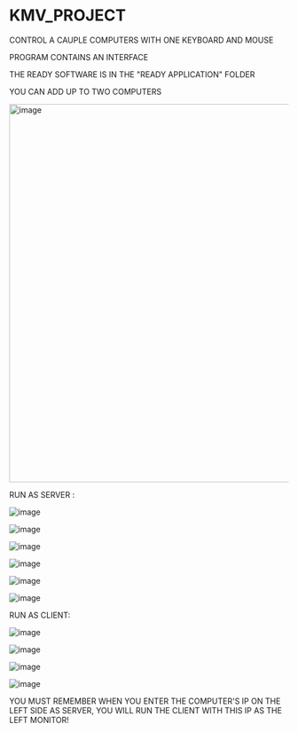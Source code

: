 # KMV_PROJECT


CONTROL A CAUPLE COMPUTERS WITH ONE KEYBOARD AND MOUSE

PROGRAM CONTAINS AN INTERFACE

THE READY SOFTWARE IS IN THE "READY APPLICATION" FOLDER

YOU CAN ADD UP TO TWO COMPUTERS


<img width="682" alt="image" src="https://github.com/MichalMlynarczyk/KMV_PROJECT/assets/22431228/d683382c-56a8-4e65-8446-9f00a451ef79">

RUN AS SERVER : 

![image](https://github.com/MichalMlynarczyk/KMV_PROJECT/assets/22431228/9c982076-0316-4dac-ad72-a2af51390085)

![image](https://github.com/MichalMlynarczyk/KMV_PROJECT/assets/22431228/d725c1d4-c39b-438e-ba94-e080eba5895c)

![image](https://github.com/MichalMlynarczyk/KMV_PROJECT/assets/22431228/6217f8c6-c1c0-4660-9556-d5bede6ed146)

![image](https://github.com/MichalMlynarczyk/KMV_PROJECT/assets/22431228/55b52907-ea9c-49b8-8f98-8d6c2bf77e77)

![image](https://github.com/MichalMlynarczyk/KMV_PROJECT/assets/22431228/ffa165c9-c8db-4969-aca4-ee41282737a6)

![image](https://github.com/MichalMlynarczyk/KMV_PROJECT/assets/22431228/79961de1-b365-4d1a-acc8-cfb88b7e7b27)

RUN AS CLIENT:

![image](https://github.com/MichalMlynarczyk/KMV_PROJECT/assets/22431228/d6e8f050-91ba-4484-af6d-012fd6c8e924)

![image](https://github.com/MichalMlynarczyk/KMV_PROJECT/assets/22431228/68b9262b-9815-40e0-afb5-8d84ec7c2629)

![image](https://github.com/MichalMlynarczyk/KMV_PROJECT/assets/22431228/477e468b-40ab-447f-94ac-a2215a36c56a)

![image](https://github.com/MichalMlynarczyk/KMV_PROJECT/assets/22431228/c52fd002-5e77-4c2e-8b31-23dec62493cf)



YOU MUST REMEMBER WHEN YOU ENTER THE COMPUTER'S IP ON THE LEFT SIDE AS SERVER, YOU WILL RUN THE CLIENT WITH THIS IP AS THE LEFT MONITOR!
